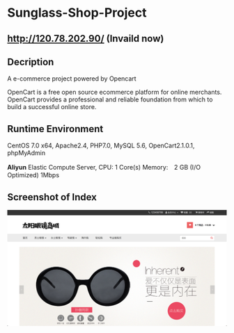 # Sunglass-Shop-Project

## http://120.78.202.90/ (Invaild now)

## Decription
A e-commerce project powered by Opencart

OpenCart is a free open source ecommerce platform for online merchants. OpenCart provides a professional and reliable foundation from which to build a successful online store.

## Runtime Environment
CentOS 7.0 x64, Apache2.4, PHP7.0, MySQL 5.6, OpenCart2.1.0.1, phpMyAdmin

**Aliyun** Elastic Compute Server, CPU: 1 Core(s) Memory:　2 GB (I/O Optimized) 1Mbps

## Screenshot of Index
![Website Index](https://github.com/wayneho25/sunglass-shop-project/raw/master/index.png)
